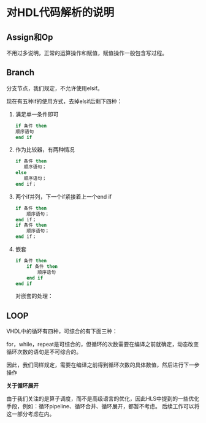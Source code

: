 # 对HDL代码解析的说明
## Assign和Op
不用过多说明，正常的运算操作和赋值，赋值操作一般包含写过程。
## Branch
分支节点，我们规定，不允许使用elsif。

现在有五种if的使用方式，去掉elsif后剩下四种：

1. 满足单一条件即可
    ```vhdl
    if 条件 then
    顺序语句
    end if
    ```
2. 作为比较器，有两种情况
    ```vhdl
   if 条件 then
       顺序语句；
   else
       顺序语句；
   end if；
    ```
3. 两个if并列，下一个if紧接着上一个end if
   ```VHDL
   if 条件 then
       顺序语句；
   end if；
   if 条件 then
       顺序语句；
   end if；
   ```
4. 嵌套
    ```vhdl
   if 条件 then
        if 条件 then
            顺序语句
        end if
   end if
   ```
   对嵌套的处理：

## LOOP
VHDL中的循环有四种，可综合的有下面三种：

for，while，repeat是可综合的，但循环的次数需要在编译之前就确定，动态改变循环次数的语句是不可综合的。

因此，我们同样规定，需要在编译之前得到循环次数的具体数值，然后进行下一步操作

**关于循环展开**

由于我们关注的是算子调度，而不是高级语言的优化，因此HLS中提到的一些优化手段，例如：循环pipeline、循环合并、循环展开，都暂不考虑。
后续工作可以将这一部分考虑在内。


        



